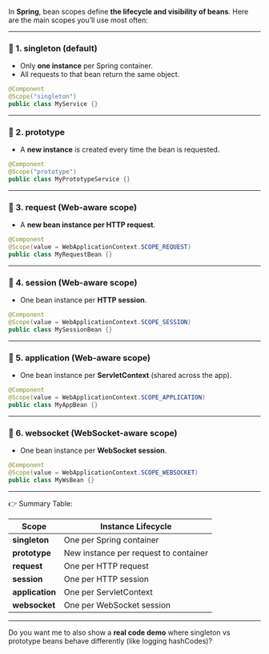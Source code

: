 In **Spring**, bean scopes define **the lifecycle and visibility of beans**.
Here are the main scopes you’ll use most often:

---

### 🔹 1. **singleton** (default)

* Only **one instance** per Spring container.
* All requests to that bean return the same object.

```java
@Component
@Scope("singleton")
public class MyService {}
```

---

### 🔹 2. **prototype**

* A **new instance** is created every time the bean is requested.

```java
@Component
@Scope("prototype")
public class MyPrototypeService {}
```

---

### 🔹 3. **request** (Web-aware scope)

* A **new bean instance per HTTP request**.

```java
@Component
@Scope(value = WebApplicationContext.SCOPE_REQUEST)
public class MyRequestBean {}
```

---

### 🔹 4. **session** (Web-aware scope)

* One bean instance per **HTTP session**.

```java
@Component
@Scope(value = WebApplicationContext.SCOPE_SESSION)
public class MySessionBean {}
```

---

### 🔹 5. **application** (Web-aware scope)

* One bean instance per **ServletContext** (shared across the app).

```java
@Component
@Scope(value = WebApplicationContext.SCOPE_APPLICATION)
public class MyAppBean {}
```

---

### 🔹 6. **websocket** (WebSocket-aware scope)

* One bean instance per **WebSocket session**.

```java
@Component
@Scope(value = WebApplicationContext.SCOPE_WEBSOCKET)
public class MyWsBean {}
```

---

👉 Summary Table:

| Scope           | Instance Lifecycle                    |
| --------------- | ------------------------------------- |
| **singleton**   | One per Spring container              |
| **prototype**   | New instance per request to container |
| **request**     | One per HTTP request                  |
| **session**     | One per HTTP session                  |
| **application** | One per ServletContext                |
| **websocket**   | One per WebSocket session             |

---

Do you want me to also show a **real code demo** where singleton vs prototype beans behave differently (like logging hashCodes)?
